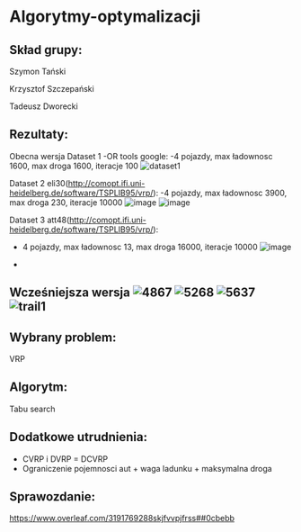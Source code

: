 # Algorytmy-optymalizacji

Skład grupy:
-
Szymon Tański 

Krzysztof Szczepański 

Tadeusz Dworecki


Rezultaty:
-
Obecna wersja
Dataset 1 -OR tools google:
-4 pojazdy, max ładownosc 1600, max droga 1600, iteracje 100
![dataset1](https://github.com/KrzysztofSZCZ/Algorytmy-optymalizacji/assets/108231030/590fae5a-d930-4737-9852-0f19ffcfd57e)

Dataset 2 eli30(http://comopt.ifi.uni-heidelberg.de/software/TSPLIB95/vrp/): 
-4 pojazdy, max ładownosc 3900, max droga 230, iteracje 10000
![image](https://github.com/KrzysztofSZCZ/Algorytmy-optymalizacji/assets/108231030/2c730049-d3f0-4a4f-8ebd-c3bba018dda2)
![image](https://github.com/KrzysztofSZCZ/Algorytmy-optymalizacji/assets/108231030/b76c353c-9d06-4e2b-b9c3-841083aa5e2d)



Dataset 3 att48(http://comopt.ifi.uni-heidelberg.de/software/TSPLIB95/vrp/):
- 4 pojazdy, max ładownosc 13, max droga 16000, iteracje 10000
![image](https://github.com/KrzysztofSZCZ/Algorytmy-optymalizacji/assets/108231030/f87bdc32-082e-481e-aa3d-406082ca4996)

-
Wcześniejsza wersja
![4867](https://github.com/KrzysztofSZCZ/Algorytmy-optymalizacji/assets/108231030/d5558082-b78e-4631-8686-bfede36e2e2d)
![5268](https://github.com/KrzysztofSZCZ/Algorytmy-optymalizacji/assets/108231030/3ac98e2e-5f89-4bbc-bb4c-c83d6279dd49)
![5637](https://github.com/KrzysztofSZCZ/Algorytmy-optymalizacji/assets/108231030/20038d38-c079-4227-a532-f76b18398d93)
![trail1](https://github.com/KrzysztofSZCZ/Algorytmy-optymalizacji/assets/108231030/a2846ed8-4e90-4909-a58e-7cf5b8b4fbb6)
-
Wybrany problem: 
-
VRP 

Algorytm:
-
Tabu search

Dodatkowe utrudnienia:
-
- CVRP i DVRP = DCVRP
- Ograniczenie pojemnosci aut + waga ladunku + maksymalna droga

Sprawozdanie:
-
https://www.overleaf.com/3191769288skjfvvpjfrss##0cbebb
